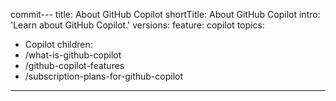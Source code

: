 commit---
title: About GitHub Copilot
shortTitle: About GitHub Copilot
intro: 'Learn about GitHub Copilot.'
versions:
  feature: copilot
topics:
  - Copilot
children:
  - /what-is-github-copilot
  - /github-copilot-features
  - /subscription-plans-for-github-copilot
---
